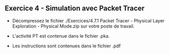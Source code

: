 ## Exercice 4 - Simulation avec Packet Tracer

- Décompressez le fichier ./Exercices/4.7.1 Packet Tracer - Physical Layer Exploration - Physical Mode.zip sur votre poste de travail.

- L'activité  PT est contenue dans le fichier .pka. 

- Les instructions sont contenues dans le fichier .pdf
